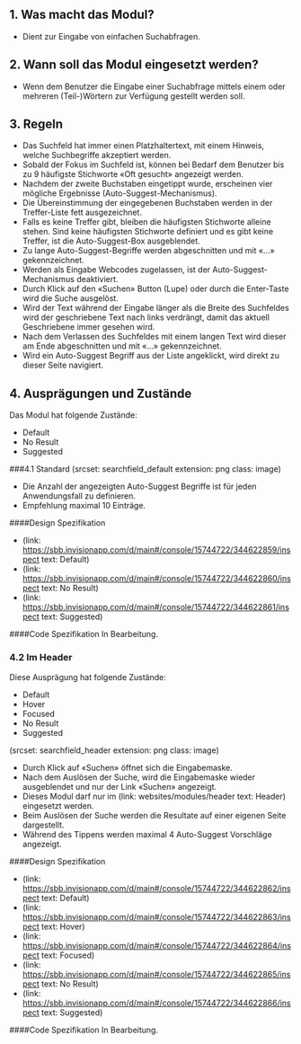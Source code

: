 ## 1. Was macht das Modul?
* Dient zur Eingabe von einfachen Suchabfragen.

## 2. Wann soll das Modul eingesetzt werden?
* Wenn dem Benutzer die Eingabe einer Suchabfrage mittels einem oder mehreren (Teil-)Wörtern zur Verfügung gestellt werden soll.

## 3. Regeln
* Das Suchfeld hat immer einen Platzhaltertext, mit einem Hinweis, welche Suchbegriffe akzeptiert werden.
* Sobald der Fokus im Suchfeld ist, können bei Bedarf dem Benutzer bis zu 9 häufigste Stichworte «Oft gesucht» angezeigt werden.
* Nachdem der zweite Buchstaben eingetippt wurde, erscheinen vier mögliche Ergebnisse (Auto-Suggest-Mechanismus).
* Die Übereinstimmung der eingegebenen Buchstaben werden in der Treffer-Liste fett ausgezeichnet.
* Falls es keine Treffer gibt, bleiben die häufigsten Stichworte alleine stehen. Sind keine häufigsten Stichworte definiert und es gibt keine Treffer, ist die Auto-Suggest-Box ausgeblendet.
* Zu lange Auto-Suggest-Begriffe werden abgeschnitten und mit «...» gekennzeichnet.
* Werden als Eingabe Webcodes zugelassen, ist der Auto-Suggest-Mechanismus deaktiviert.
* Durch Klick auf den «Suchen» Button (Lupe) oder durch die Enter-Taste wird die Suche ausgelöst.
* Wird der Text während der Eingabe länger als die Breite des Suchfeldes wird der geschriebene Text nach links verdrängt, damit das aktuell Geschriebene immer gesehen wird.
* Nach dem Verlassen des Suchfeldes mit einem langen Text wird dieser am Ende abgeschnitten und mit «\...» gekennzeichnet.
* Wird ein Auto-Suggest Begriff aus der Liste angeklickt, wird direkt zu dieser Seite navigiert.

## 4. Ausprägungen und Zustände 
Das Modul hat folgende Zustände:
* Default
* No Result
* Suggested
 
###4.1 Standard
(srcset: searchfield_default extension: png class: image)
* Die Anzahl der angezeigten Auto-Suggest Begriffe ist für jeden Anwendungsfall zu definieren.
* Empfehlung maximal 10 Einträge.

####Design Spezifikation
*  (link: https://sbb.invisionapp.com/d/main#/console/15744722/344622859/inspect text: Default)
* (link: https://sbb.invisionapp.com/d/main#/console/15744722/344622860/inspect text: No Result)
* (link: https://sbb.invisionapp.com/d/main#/console/15744722/344622861/inspect text: Suggested)

####Code Spezifikation
In Bearbeitung.

### 4.2 Im Header
Diese Ausprägung hat folgende Zustände:
* Default
* Hover
* Focused
* No Result
* Suggested

(srcset: searchfield_header extension: png class: image)
* Durch Klick auf «Suchen» öffnet sich die Eingabemaske.
* Nach dem Auslösen der Suche, wird die Eingabemaske wieder ausgeblendet und nur der Link «Suchen» angezeigt.
* Dieses Modul darf nur im (link: websites/modules/header text: Header) eingesetzt werden.
* Beim Auslösen der Suche werden die Resultate auf einer eigenen Seite dargestellt.
* Während des Tippens werden maximal 4 Auto-Suggest Vorschläge angezeigt.

####Design Spezifikation
*   (link: https://sbb.invisionapp.com/d/main#/console/15744722/344622862/inspect text: Default)
*   (link: https://sbb.invisionapp.com/d/main#/console/15744722/344622863/inspect text: Hover)
*   (link: https://sbb.invisionapp.com/d/main#/console/15744722/344622864/inspect text: Focused)
*   (link: https://sbb.invisionapp.com/d/main#/console/15744722/344622865/inspect text: No Result)
*   (link: https://sbb.invisionapp.com/d/main#/console/15744722/344622866/inspect text: Suggested)

####Code Spezifikation
In Bearbeitung.